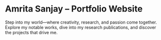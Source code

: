 # Amrita Sanjay – Portfolio Website
Step into my world—where creativity, research, and passion come together. Explore my notable works, dive into my research publications, and discover the projects that drive me.
